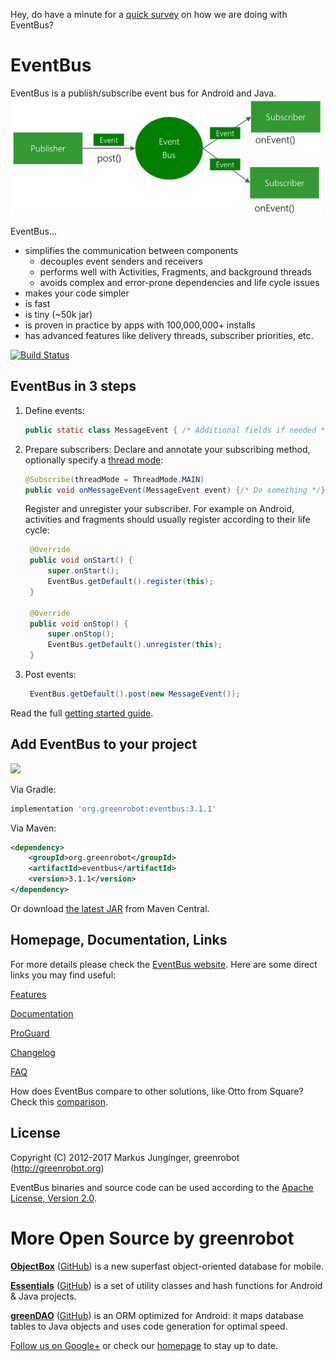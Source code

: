 Hey, do have a minute for a [quick survey](https://docs.google.com/forms/d/e/1FAIpQLSePA8NqA9Jlbvh28xcFVbmIGUzHW3dnsxuxi23-ZDPPfkWMSQ/viewform) on how we are doing with EventBus? 

EventBus
========
EventBus is a publish/subscribe event bus for Android and Java.<br/>
<img src="EventBus-Publish-Subscribe.png" width="500" height="187"/>

EventBus...

 * simplifies the communication between components
    * decouples event senders and receivers
    * performs well with Activities, Fragments, and background threads
    * avoids complex and error-prone dependencies and life cycle issues
 * makes your code simpler
 * is fast
 * is tiny (~50k jar)
 * is proven in practice by apps with 100,000,000+ installs
 * has advanced features like delivery threads, subscriber priorities, etc.

 [![Build Status](https://travis-ci.org/greenrobot/EventBus.svg?branch=master)](https://travis-ci.org/greenrobot/EventBus)

EventBus in 3 steps
-------------------
1. Define events:

    ```java  
    public static class MessageEvent { /* Additional fields if needed */ }
    ```

2. Prepare subscribers:
    Declare and annotate your subscribing method, optionally specify a [thread mode](http://greenrobot.org/eventbus/documentation/delivery-threads-threadmode/):  

    ```java
    @Subscribe(threadMode = ThreadMode.MAIN)  
    public void onMessageEvent(MessageEvent event) {/* Do something */};
    ```
    Register and unregister your subscriber. For example on Android, activities and fragments should usually register according to their life cycle:

   ```java
    @Override
    public void onStart() {
        super.onStart();
        EventBus.getDefault().register(this);
    }
 
    @Override
    public void onStop() {
        super.onStop();
        EventBus.getDefault().unregister(this);
    }
    ```

3. Post events:

   ```java
    EventBus.getDefault().post(new MessageEvent());
    ```

Read the full [getting started guide](http://greenrobot.org/eventbus/documentation/how-to-get-started/).

Add EventBus to your project
----------------------------
<a href="https://search.maven.org/#search%7Cga%7C1%7Cg%3A%22org.greenrobot%22%20AND%20a%3A%22eventbus%22"><img src="https://img.shields.io/maven-central/v/org.greenrobot/eventbus.svg"></a>

Via Gradle:
```gradle
implementation 'org.greenrobot:eventbus:3.1.1'
```

Via Maven:
```xml
<dependency>
    <groupId>org.greenrobot</groupId>
    <artifactId>eventbus</artifactId>
    <version>3.1.1</version>
</dependency>
```

Or download [the latest JAR](https://search.maven.org/remote_content?g=org.greenrobot&a=eventbus&v=LATEST) from Maven Central.

Homepage, Documentation, Links
------------------------------
For more details please check the [EventBus website](http://greenrobot.org/eventbus). Here are some direct links you may find useful:

[Features](http://greenrobot.org/eventbus/features/)

[Documentation](http://greenrobot.org/eventbus/documentation/)

[ProGuard](http://greenrobot.org/eventbus/documentation/proguard)

[Changelog](http://greenrobot.org/eventbus/changelog/)

[FAQ](http://greenrobot.org/eventbus/documentation/faq/)

How does EventBus compare to other solutions, like Otto from Square? Check this [comparison](COMPARISON.md).

License
-------
Copyright (C) 2012-2017 Markus Junginger, greenrobot (http://greenrobot.org)

EventBus binaries and source code can be used according to the [Apache License, Version 2.0](LICENSE).

More Open Source by greenrobot
==============================
[__ObjectBox__](http://objectbox.io/) ([GitHub](https://github.com/objectbox/objectbox-java)) is a new superfast object-oriented database for mobile.

[__Essentials__](http://greenrobot.org/essentials/) ([GitHub](https://github.com/greenrobot/essentials)) is a set of utility classes and hash functions for Android & Java projects.

[__greenDAO__](http://greenrobot.org/greendao/) ([GitHub](https://github.com/greenrobot/greenDAO)) is an ORM optimized for Android: it maps database tables to Java objects and uses code generation for optimal speed.

[Follow us on Google+](https://plus.google.com/b/114381455741141514652/+GreenrobotDe/posts) or check our [homepage](http://greenrobot.org/) to stay up to date.
